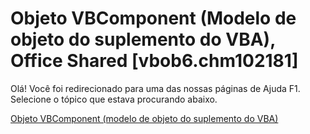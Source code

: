 
# Objeto VBComponent (Modelo de objeto do suplemento do VBA), Office Shared [vbob6.chm102181]

Olá! Você foi redirecionado para uma das nossas páginas de Ajuda F1. Selecione o tópico que estava procurando abaixo.

[Objeto VBComponent (modelo de objeto do suplemento do VBA)](http://msdn.microsoft.com/library/1b25b21b-b666-31ce-3251-4f3b9c8c7b3a%28Office.15%29.aspx)
